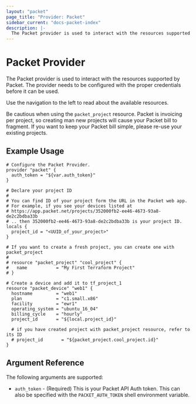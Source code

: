```yaml
---
layout: "packet"
page_title: "Provider: Packet"
sidebar_current: "docs-packet-index"
description: |-
  The Packet provider is used to interact with the resources supported by Packet. The provider needs to be configured with the proper credentials before it can be used.
---
```


# Packet Provider

The Packet provider is used to interact with the resources supported by Packet.
The provider needs to be configured with the proper credentials before it can be used.

Use the navigation to the left to read about the available resources.

Be cautious when using the `packet_project` resource. Packet is invoicing per project, so creating man new projects will cause your Packet bill to fragment. If you want to keep your Packet bill simple, please re-use your existing projects.

## Example Usage

```hcl
# Configure the Packet Provider. 
provider "packet" {
  auth_token = "${var.auth_token}"
}

# Declare your project ID
#
# You can find ID of your project form the URL in the Packet web app.
# For example, if you see your devices listed at
# https://app.packet.net/projects/352000fb2-ee46-4673-93a8-de2c2bdba33b
# .. then 352000fb2-ee46-4673-93a8-de2c2bdba33b is your project ID.
locals {
  project_id = "<UUID_of_your_project>"
}

# If you want to create a fresh project, you can create one with packet_project
# 
# resource "packet_project" "cool_project" {
#   name           = "My First Terraform Project"
# }

# Create a device and add it to tf_project_1
resource "packet_device" "web1" {
  hostname         = "web1"
  plan             = "c1.small.x86"
  facility         = "ewr1"
  operating_system = "ubuntu_16_04"
  billing_cycle    = "hourly"
  project_id       = "${local.project_id}"

  # if you have created project with packet_project resource, refer to its ID
  # project_id       = "${packet_project.cool_project.id}"
}
```

## Argument Reference

The following arguments are supported:

* `auth_token` - (Required) This is your Packet API Auth token. This can also be specified
  with the `PACKET_AUTH_TOKEN` shell environment variable.
